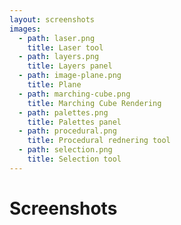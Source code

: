 ```yaml
---
layout: screenshots
images:
  - path: laser.png
    title: Laser tool
  - path: layers.png
    title: Layers panel
  - path: image-plane.png
    title: Plane
  - path: marching-cube.png
    title: Marching Cube Rendering
  - path: palettes.png
    title: Palettes panel
  - path: procedural.png
    title: Procedural rednering tool
  - path: selection.png
    title: Selection tool
---
```


# Screenshots

